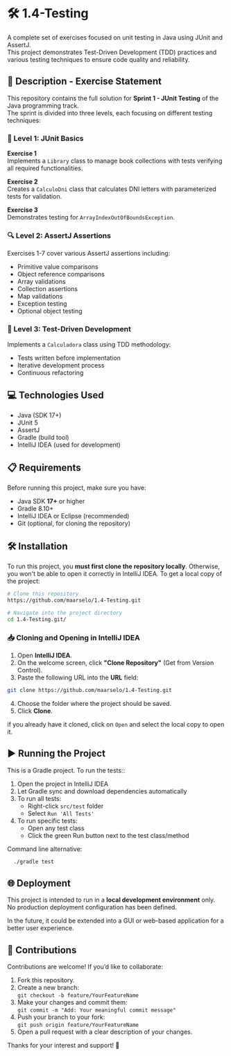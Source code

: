 # 🛠️ 1.4-Testing

A complete set of exercises focused on unit testing in Java using JUnit and AssertJ.  
This project demonstrates Test-Driven Development (TDD) practices and various testing techniques to ensure code quality and reliability.

## 📄 Description - Exercise Statement

This repository contains the full solution for **Sprint 1 - JUnit Testing** of the Java programming track.  
The sprint is divided into three levels, each focusing on different testing techniques:

### 🧪 Level 1: JUnit Basics

**Exercise 1**  
Implements a `Library` class to manage book collections with tests verifying all required functionalities.

**Exercise 2**  
Creates a `CalculoDni` class that calculates DNI letters with parameterized tests for validation.

**Exercise 3**  
Demonstrates testing for `ArrayIndexOutOfBoundsException`.

### 🔍 Level 2: AssertJ Assertions

Exercises 1-7 cover various AssertJ assertions including:
- Primitive value comparisons
- Object reference comparisons
- Array validations
- Collection assertions
- Map validations
- Exception testing
- Optional object testing

### 🚀 Level 3: Test-Driven Development

Implements a `Calculadora` class using TDD methodology:
- Tests written before implementation
- Iterative development process
- Continuous refactoring

## 💻 Technologies Used
- Java (SDK 17+)
- JUnit 5
- AssertJ
- Gradle (build tool)
- IntelliJ IDEA (used for development)

## 📋 Requirements
Before running this project, make sure you have:
- Java SDK **17+** or higher
- Gradle 8.10+
- IntelliJ IDEA or Eclipse (recommended)
- Git (optional, for cloning the repository)

## 🛠️ Installation

To run this project, you **must first clone the repository locally**. Otherwise, you won't be able to open it correctly in IntelliJ IDEA.
To get a local copy of the project:

```bash
# Clone this repository
https://github.com/maarselo/1.4-Testing.git

# Navigate into the project directory
cd 1.4-Testing.git/
```

### 📥 Cloning and Opening in IntelliJ IDEA

1. Open **IntelliJ IDEA**.
2. On the welcome screen, click **"Clone Repository"** (Get from Version Control).
3. Paste the following URL into the **URL** field:
```bash
git clone https://github.com/maarselo/1.4-Testing.git
```
4. Choose the folder where the project should be saved.
5. Click **Clone**.

 if you already have it cloned, click on `Open` and select the local copy to open it. 

 ## ▶️ Running the Project

This is a Gradle project. To run the tests::

1. Open the project in IntelliJ IDEA  
2. Let Gradle sync and download dependencies automatically  
3. To run all tests:  
   - Right-click `src/test` folder  
   - Select `Run 'All Tests'`  
4. To run specific tests:  
   - Open any test class  
   - Click the green Run button next to the test class/method  


Command line alternative:
```bash
  ./gradle test
```

## 🌐 Deployment

This project is intended to run in a **local development environment** only.  
No production deployment configuration has been defined.

In the future, it could be extended into a GUI or web-based application for a better user experience.

## 🤝 Contributions

Contributions are welcome! If you’d like to collaborate:

1. Fork this repository.
2. Create a new branch:  
 `git checkout -b feature/YourFeatureName`
3. Make your changes and commit them:  
 `git commit -m "Add: Your meaningful commit message"`
4. Push your branch to your fork:  
 `git push origin feature/YourFeatureName`
5. Open a pull request with a clear description of your changes.

Thanks for your interest and support! 🚀
